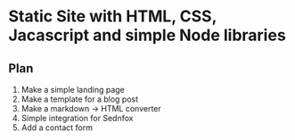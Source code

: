 # Static Site with HTML, CSS, Jacascript and simple Node libraries

## Plan

1. Make a simple landing page
2. Make a template for a blog post
3. Make a markdown -> HTML converter
4. Simple integration for Sednfox
5. Add a contact form